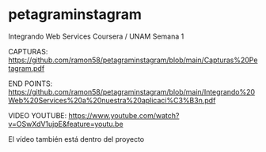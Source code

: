 # petagraminstagram
Integrando Web Services Coursera / UNAM Semana 1

CAPTURAS:
https://github.com/ramon58/petagraminstagram/blob/main/Capturas%20Petagram.pdf

END POINTS:
https://github.com/ramon58/petagraminstagram/blob/main/Integrando%20Web%20Services%20a%20nuestra%20aplicaci%C3%B3n.pdf

VIDEO YOUTUBE: https://www.youtube.com/watch?v=OSwXdV1ujpE&feature=youtu.be

El vídeo también está dentro del proyecto
